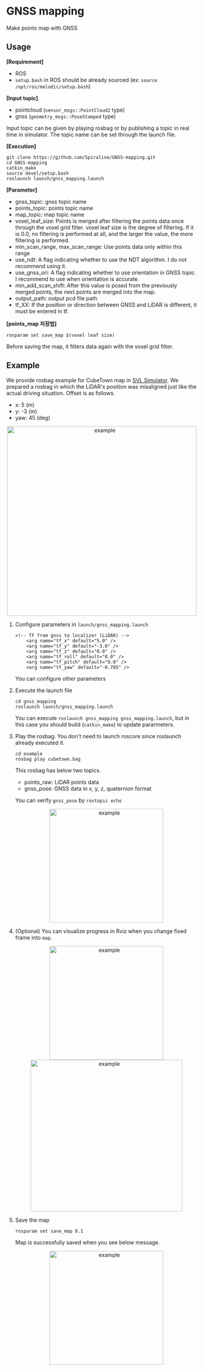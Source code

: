 # GNSS mapping

Make points map with GNSS

## Usage

**[Requirement]**

- ROS
- `setup.bash` in ROS should be already sourced
(ex: `source /opt/ros/melodic/setup.bash`)

**[Input topic]**

- pointcloud (`sensor_msgs::PointCloud2` type)
- gnss (`geometry_msgs::PoseStamped` type)

Input topic can be given by playing rosbag or by publishing a topic in real time in simulator. The topic name can be set through the launch file.

**[Execution]**

```
git clone https://github.com/Spiraline/GNSS-mapping.git
cd GNSS-mapping
catkin_make
source devel/setup.bash
roslaunch launch/gnss_mapping.launch
```

**[Parameter]**
- gnss_topic: gnss topic name
- points_topic: points topic name
- map_topic: map topic name
- voxel_leaf_size: Points is merged after filtering the points data once through the voxel grid filter. voxel leaf size is the degree of filtering. If it is 0.0, no filtering is performed at all, and the larger the value, the more filtering is performed.
- min_scan_range, max_scan_range: Use points data only within this range
- use_ndt: A flag indicating whether to use the NDT algorithm. I do not recommend using it.
- use_gnss_ori: A flag indicating whether to use orientation in GNSS topic. I recommend to use when orientation is accurate.
- min_add_scan_shift: After this value is posed from the previously merged points, the next points are merged into the map.
- output_path: output pcd file path
- tf_XX: If the position or direction between GNSS and LiDAR is different, it must be entered in tf.

**[points_map 저장법]**

```
rosparam set save_map $(voxel leaf size)
```

Before saving the map, it filters data again with the voxel grid filter.

## Example

We provide rosbag example for CubeTown map in [SVL Simulator](https://www.svlsimulator.com/).
We prepared a rosbag in which the LiDAR's position was misaligned just like the actual driving situation. Offset is as follows.
- x: 5 (m)
- y: -3 (m)
- yaw: 45 (deg)

<div style="text-align:center;">
    <img src="https://user-images.githubusercontent.com/44594966/171791867-e6d18f73-f582-445a-a43b-b03136bebe62.png" alt="example" width="500"/>
</div>

1. Configure parameters in `launch/gnss_mapping.launch`
    ```
    <!-- TF from gnss to localizer (LiDAR) -->
        <arg name="tf_x" default="5.0" />
        <arg name="tf_y" default="-3.0" />
        <arg name="tf_z" default="0.0" />
        <arg name="tf_roll" default="0.0" />
        <arg name="tf_pitch" default="0.0" />
        <arg name="tf_yaw" default="-0.785" />
    ```
    You can configure other parameters

2. Execute the launch file

    ```
    cd gnss_mapping
    roslaunch launch/gnss_mapping.launch
    ```

    You can execute `roslaunch gnss_mapping gnss_mapping.launch`, but in this case you should build (`catkin_make`) to update pararmeters.

3. Play the rosbag. You don't need to launch roscore since roslaunch already executed it.
    ```
    cd example
    rosbag play cubetown.bag
    ```
  
    This rosbag has below two topics.
    - points_raw: LiDAR points data
    - gnss_pose: GNSS data in x, y, z, quaternion format

    You can verify `gnss_pose` by `rostopic echo`

    <div style="text-align:center;">
        <img src="https://user-images.githubusercontent.com/44594966/171792311-c533f1ac-fcb7-4fd7-b009-23006fd484b2.png" alt="example" width="300"/>
    </div>

4. (Optional) You can visualize progress in Rviz when you change fixed frame into `map`.

    <div style="text-align:center;">
        <img src="https://user-images.githubusercontent.com/44594966/171795067-97b2a731-3349-49b5-86db-f4521cf3755b.png" alt="example" width="300"/>
        <img src="https://velog.velcdn.com/images/spiraline/post/bfa84386-6bcf-4810-81e7-3d2c8acac2c1/image.png" alt="example" width="400"/>
    </div>


5. Save the map

    ```
    rosparam set save_map 0.1
    ```
  
    Map is successfully saved when you see below message.

    <div style="text-align:center;">
        <img src="https://user-images.githubusercontent.com/44594966/171793425-08b1aa04-0954-4774-b8a8-eae583406adc.png" alt="example" width="300"/>
    </div>
